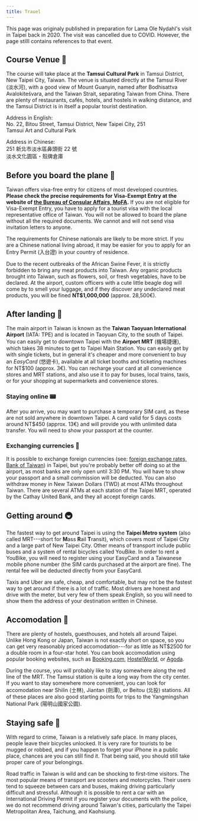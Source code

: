 ```yaml
---
title: Travel
---
```


<div class="notification is-warning">
    This page was originaly published in preparation for Lama Ole Nydahl's visit in Taipei back in 2020.
    The visit was cancelled due to COVID.
    However, the page stilll contains references to that event.
</div>

## Course Venue 📍

The course will take place at the **Tamsui Cultural Park** in Tamsui
District, New Taipei City, Taiwan. The venue is situated directly at the
Tamsui River (<span lang="zh-Hant">淡水河</span>), with a good view of Mount
Guanyin, named after Bodhisattva Avalokiteśvara, and the Taiwan Strait,
separating Taiwan from China. There are plenty of restaurants, cafés,
hotels, and hostels in walking distance, and the Tamsui District is in
itself a popular tourist destination.

Address in English:\
No. 22, Bitou Street, Tamsui District, New Taipei City, 251\
Tamsui Art and Cultural Park

Address in Chinese:\
<span lang="zh-Hant">251 新北市淡水區鼻頭街 22 號\
淡水文化園區・殼牌倉庫</span>

## Before you board the plane 🛫

Taiwan offers visa-free entry for citizens of most developed countries.
**Please check the precise requirements for Visa-Exempt Entry at the
website of [the Bureau of Consular Affairs,
MoFA](https://www.boca.gov.tw/cp-149-4486-7785a-2.html).** If you are
not eligible for Visa-Exempt Entry, you have to apply for a tourist visa
with the local representative office of Taiwan. You will not be allowed
to board the plane without all the required documents. We cannot and
will not send visa invitation letters to anyone.

The requirements for Chinese nationals are likely to be more strict. If
you are a Chinese national living abroad, it may be easier for you to
apply for an Entry Permit (<span lang="zh-Hant">入台證</span>) in your country of
residence.

Due to the recent outbreaks of the African Swine Fever, it is strictly
forbidden to bring any meat products into Taiwan. Any organic products
brought into Taiwan, such as flowers, soil, or fresh vegetables, have to
be declared. At the airport, custom officers with a cute little beagle
dog will come by to smell your luggage, and if they discover any
undeclared meat products, you will be fined **NT\$1,000,000** (approx.
28,500€).

## After landing 🛬

The main airport in Taiwan is known as the **Taiwan Taoyuan
International Airport** (IATA: TPE) and is located in Taoyuan City, to
the south of Taipei. You can easily get to downtown Taipei with the
**Airport MRT** (<span lang="zh-Hant">機場捷運</span>), which takes 38 minutes to
get to Taipei Main Station. You can easily get by with single tickets,
but in general it's cheaper and more convenient to buy an _EasyCard_
(<span lang="zh-Hant">悠遊卡</span>), available at all ticket booths and ticketing
machines for NT\$100 (approx. 3€). You can recharge your card at all
convenience stores and MRT stations, and also use it to pay for buses,
local trains, taxis, or for your shopping at supermarkets and
convenience stores.

### Staying online 📟

After you arrive, you may want to purchase a temporary SIM card, as
these are not sold anywhere in downtown Taipei. A card valid for 5 days
costs around NT\$450 (approx. 13€) and will provide you with unlimited
data transfer. You will need to show your passport at the counter.

### Exchanging currencies 💱

It is possible to exchange foreign currencies (see: [foreign exchange
rates, Bank of Taiwan](https://rate.bot.com.tw/xrt?Lang=en-US)) in
Taipei, but you're probably better off doing so at the airport, as most
banks are only open until 3:30 PM. You will have to show your passport
and a small commission will be deducted. You can also withdraw money in
New Taiwan Dollars (TWD) at most ATMs throughout Taiwan. There are
several ATMs at each station of the Taipei MRT, operated by the Cathay
United Bank, and they all accept foreign cards.

## Getting around 🚇

The fastest way to get around Taipei is using the **Taipei Metro
system** (also called MRT---short for **M**ass **R**ail **T**ransit),
which covers most of Taipei City and a large part of New Taipei City.
Other means of transport include public buses and a system of rental
bicycles called YouBike. In order to rent a YouBike, you will need to
register using your EasyCard and a Taiwanese mobile phone number (the
SIM cards purchased at the airport are fine). The rental fee will be
deducted directly from your EasyCard.

Taxis and Uber are safe, cheap, and comfortable, but may not be the
fastest way to get around if there is a lot of traffic. Most drivers are
honest and drive with the meter, but very few of them speak English, so
you will need to show them the address of your destination written in
Chinese.

## Accomodation 🏨

There are plenty of hostels, guesthouses, and hotels all around Taipei.
Unlike Hong Kong or Japan, Taiwan is not exactly short on space, so you
can get very reasonably priced accomodation---for as little as NT\$2500
for a double room in a four-star hotel. You can book accomodation using
popular booking websites, such as
[Booking.com](https://www.booking.com),
[HostelWorld](https://www.hostelworld.com), or
[Agoda](https://www.agoda.com).

During the course, you will probably like to stay somewhere along the
red line of the MRT. The Tamsui station is quite a long way from the
city center. If you want to stay somewhere more convenient, you can look
for accomodation near Shilin (<span lang="zh-Hant">士林</span>), Jiantan
(<span lang="zh-Hant">劍潭</span>), or Beitou (<span lang="zh-Hant">北投</span>) stations.
All of these places are also good starting points for trips to the
Yangmingshan National Park (<span lang="zh-Hant">陽明山國家公園</span>).

## Staying safe 👮

With regard to crime, Taiwan is a relatively safe place. In many places,
people leave their bicycles unlocked. It is very rare for tourists to be
mugged or robbed, and if you happen to forget your iPhone in a public
place, chances are you can still find it. That being said, you should
still take proper care of your belongings.

Road traffic in Taiwan is wild and can be shocking to first-time
visitors. The most popular means of transport are scooters and
motorcycles. Their users tend to squeeze between cars and buses, making
driving particularly difficult and stressful. Although it is possible to
rent a car with an International Driving Permit if you register your
documents with the police, we do not recommend driving around Taiwan\'s
cities, particularly the Taipei Metropolitan Area, Taichung, and
Kaohsiung.
